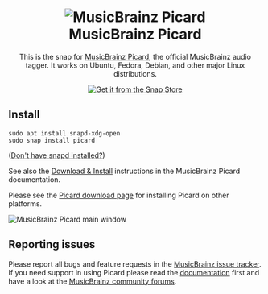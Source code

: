 <h1 align="center">
  <img
  src="https://raw.githubusercontent.com/phw/musicbrainz-picard-snap/master/snap/gui/picard.svg" alt="MusicBrainz Picard">
  <br />
  MusicBrainz Picard
</h1>

<p align="center">This is the snap for <a href="https://picard.musicbrainz.org/">MusicBrainz Picard</a>, the official MusicBrainz audio tagger. It works on Ubuntu, Fedora, Debian, and other major Linux
distributions.</p>

<p align="center">
<a href="https://snapcraft.io/picard">
  <img alt="Get it from the Snap Store" src="https://snapcraft.io/static/images/badges/en/snap-store-black.svg" />
</a>
</p>


## Install

    sudo apt install snapd-xdg-open
    sudo snap install picard

([Don't have snapd installed?](https://snapcraft.io/docs/core/install))

See also the [Download & Install](https://picard-docs.musicbrainz.org/en/getting_started/download.html#installing-with-snap) instructions in the MusicBrainz Picard documentation.

Please see the [Picard download page](https://picard.musicbrainz.org/downloads/) for installing Picard
on other platforms.

![MusicBrainz Picard main window](https://picard-docs.musicbrainz.org/en/_images/mainscreen-linux-gnome.png)


## Reporting issues

Please report all bugs and feature requests in the
[MusicBrainz issue tracker](https://tickets.metabrainz.org/projects/PICARD/issues).
If you need support in using Picard please read the [documentation](https://picard-docs.musicbrainz.org/)
first and have a look at the [MusicBrainz community forums](https://community.metabrainz.org/c/picard).
